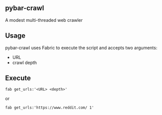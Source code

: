 pybar-crawl
----

A modest multi-threaded web crawler

Usage
----
pybar-crawl uses Fabric to execute the script and accepts two arguments:

- URL
- crawl depth

Execute
----

```fab get_urls:'<URL> <depth>'```

or

```fab get_urls:'https://www.reddit.com/ 1'```